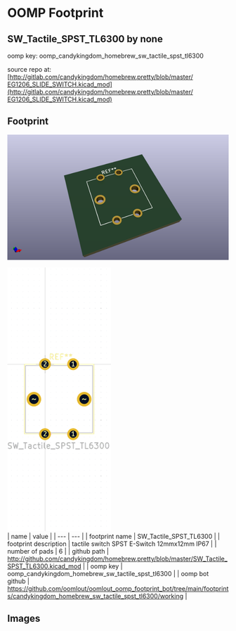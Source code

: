 # OOMP Footprint  
## SW_Tactile_SPST_TL6300  by none  
  
oomp key: oomp_candykingdom_homebrew_sw_tactile_spst_tl6300  
  
source repo at: [http://gitlab.com/candykingdom/homebrew.pretty/blob/master/‎EG1206‎_SLIDE_SWITCH.kicad_mod](http://gitlab.com/candykingdom/homebrew.pretty/blob/master/‎EG1206‎_SLIDE_SWITCH.kicad_mod)  
## Footprint  
  
[![working_kicad_pcb_3d.png](working_kicad_pcb_3d_600.png)](working_kicad_pcb_3d.png)  
  
[![working.png](working_600.png)](working.png)  
| name | value | 
| --- | --- | 
| footprint name | SW_Tactile_SPST_TL6300 | 
| footprint description | tactile switch SPST E-Switch 12mmx12mm IP67 | 
| number of pads | 6 | 
| github path | http://github.com/candykingdom/homebrew.pretty/blob/master/SW_Tactile_SPST_TL6300.kicad_mod | 
| oomp key | oomp_candykingdom_homebrew_sw_tactile_spst_tl6300 | 
| oomp bot github | https://github.com/oomlout/oomlout_oomp_footprint_bot/tree/main/footprints/candykingdom_homebrew_sw_tactile_spst_tl6300/working | 
## Images  
